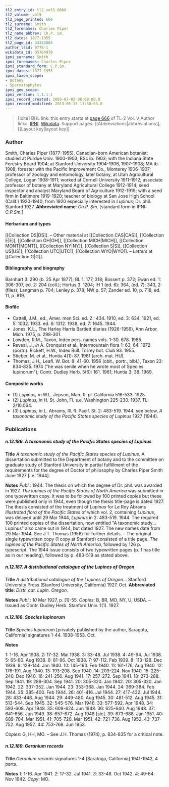 ```yaml
---
tl2_entry_id: tl2_vol5_0668
tl2_volume: vol5
tl2_page_printed: 666
tl2_surname: Smith
tl2_forenames: Charles Piper
tl2_name_abbrev: Ch.P. Sm.
tl2_dates: 1877-1955
tl2_page_id: 33333805
author_lsid: 9778-1
wikidata_id: Q5764970
ipni_surname: Smith
ipni_forenames: Charles Piper
ipni_standard_form: C.P.Sm.
ipni_dates: 1877-1955
ipni_taxon_scope: 
- Botany
- Spermatophytes
ipni_geo_scope: 
ipni_version: 1.1.1.1
ipni_record_created: 2003-07-02 00:00:00.0
ipni_record_modified: 2013-05-15 11:30:03.0
---
```


> [!cite] BHL link: this entry starts at [page 666](https://www.biodiversitylibrary.org/page/33333805) of TL-2 Vol. V
> Author links: [IPNI](https://www.ipni.org/a/9778-1), [Wikidata](https://www.wikidata.org/wiki/Q5764970). Support pages: [[Abbreviations|abbreviations]], [[Layout key|layout key]]

### Author

Smith, Charles Piper (1877-1955), Canadian-born American botanist; studied at Purdue Univ. 1900-1903; BSc ib. 1903; with the Indiana State Forestry Board 1904; at Stanford University 1904-1906, 1907-1908; MA ib. 1908; forester with the Pacific Improvement Co., Monterey 1906-1907; professor of zoology and entomology, later botany, at Utah Agricultural College, Logan 1908-1911; worked at Cornell University 1911-1912; associate professor of botany at Maryland Agricultural College 1912-1914; seed inspector and analyst Maryland Board of Agriculture 1912-1919; with a seed firm in Baltimore 1919-1920; teacher of biology at San Jose High School (Calif.) 1920-1940; from 1920 especially interested in *Lupinus*; Dr. phil. Stanford 1927. 
**Abbreviated name**: *Ch.P. Sm.* \[standard form in IPNI: *C.P.Sm.*\]

#### Herbarium and types

[[Collection DS|DS]]. – Other material at [[Collection CAS|CAS]], [[Collection E|E]], [[Collection GH|GH]], [[Collection MICH|MICH]], [[Collection MONT|MONT]], [[Collection NY|NY]], [[Collection S|S]], [[Collection US|US]], [[Collection UTC|UTC]], [[Collection WYO|WYO]]. – *Letters* at [[Collection G|G]].

#### Bibliography and biography

Barnhart 3: 290 (b. 25 Apr 1877); BL 1: 177, 318; Bossert p. 372; Ewan ed. 1: 306-307, ed. 2: 204 (coll.); Hortus 3: 1204; IH 1 (ed. 6): 364, (ed. 7): 343, 2: (files); Langman p. 704; Lenley p. 378; NW p. 57; Zander ed. 10, p. 718, ed. 11, p. 819.

#### Biofile

- Cattell, J.M., ed., Amer. men Sci. ed. 2 : 434. 1910, ed. 3: 634. 1921, ed. 5: 1032. 1933. ed. 6: 1312. 1938, ed. 7: 1645. 1944.
- Jones, K.L., The Harley Harris Bartlett diaries (1926-1959), Ann Arbor, Mich. 1975, p. 298-301.
- Lowden, R.M., Taxon, Index pers. names vols. 1-30. 678. 1985.
- Reveal, J., *in* A. Cronquist et al., Intermountain flora 1: 63, 64. 1972 (portr.). Rickett, H.W., Index Bull. Torrey bot. Club 93. 1955.
- Stieber, M. et al., Huntia 4(1): 87. 1981 (arch. mat. HU).
- Thomas, J.H., Leafl. W. Bot. 8: 41-60. 1956 (obit., portr., bibl.), Taxon 23: 834-835. 1974 ("he was senile when he wrote most of Species lupinorum"); Contr. Dudley Herb. 5(6): 161. 1961; Huntia 3: 38. 1969.

#### Composite works

- (1) *Lupinus, in* W.L. Jepson, Man. fl. pl. California 516-533. 1925.
- (2) *Lupinus, in* H. St. John, Fl. s.e. Washington 225-230. 1937, TL-2/10.064.
- (3) *Lupinus, in* L. Abrams, Ill. fl. Pacif. St. 2: 483-519. 1944, see below, *A taxonomic study of the Pacific States species of Lupinus* 1927 (1944).

### Publications

##### n.12.186. A taxonomic study of the Pacific States species of Lupinus

**Title**
*A taxonomic study of the Pacific States species of Lupinus*. A dissertation submitted to the Department of botany and to the committee on graduate study of Stanford University in partial fulfillment of the requirements for the degree of Doctor of philosophy by Charles Piper Smith June 1927 \[i.e. 1944\].

**Notes**
*Publ*.: 1944. The thesis on which the degree of Dr. phil. was awarded in 1927, *The lupines of the Pacific States of North America* was submitted in one typewritten copy. It was to be followed by 100 printed copies but these were published only in 1944, even though the thesis title-page is dated 1927. The thesis consisted of the treatment of *Lupinus* for Le Roy Abrams *Illustrated flora of the Pacific States* of which vol. 2, containing *Lupinus*, was delayed until 29 Mar 1944, *Lupinus* in 2: 483-519. 1944. The required 100 printed copies of the dissertation, now entitled "A taxonomic study... Lupinus" also came out in 1944, but dated 1927. The new names date from 29 Mar 1944. See J.T. Thomas (1956) for further details. – The original single typewritten copy (1 copy at Stanford) consisted of a title page. *The lupines of the Pacific States of North America*, followed by 126 p. typescript. The 1944 issue consists of two typewritten pages (p. 1 has title as in our heading), followed by p. 483-519 as stated above.

##### n.12.187. A distributional catalogue of the Lupines of Oregon

**Title**
*A distributional catalogue of the Lupines of Oregon*... Stanford University Press (Stanford University, California) 1927. Oct.
**Abbreviated title**: *Distr. cat. Lupin. Oregon*.

**Notes**
*Publ*.: *10* Mar 1927, p. \[1\]-55. *Copies*: B, BR, MO, NY, U, USDA. – Issued as Contr. Dudley Herb. Stanford Univ. 1(1). 1927.

##### n.12.188. Species lupinorum

**Title**
*Species lupinorum* \[privately published by the author, Saragota, California\] signatures 1-44. 1938-1953. Oct.

**Notes**

1: 1-16. Apr 1938.
2: 17-32. Mai 1938.
3: 33-48. Jul 1938.
4: 49-64. Jul 1938.
5: 65-80. Aug 1938.
6: 81-96. Oct 1938.
7: 97-112. Feb 1939.
8: 113-128. Dec 1939.
9: 129-144. Jan 1940.
10: 145-160. Feb 1940.
11: 161-176. Aug 1940.
12: 176-191. Aug 1940.
13: 193-208. Sep 1940.
14: 209-224. Nov 1940.
15: 225-240. Dec 1940.
16: 241-256. Aug 1941.
17: 257-272. Sep 1941.
18: 273-288. Sep 1941.
19: 289-304. Sep 1941.
20: 305-320. Jan 1942.
20: 305-320. Jan 1942.
22: 337-352. Jan 1944.
23: 353-368. Jan 1944.
24: 369-384. Feb 1944.
25: 385-400. Feb 1944.
26: 401-416. Jul 1944.
27: 417-432. Jul 1944.
28: 433-448. Aug 1944.
29: 449-480. Aug 1945.
30: 481-512. Aug 1945.
31: 513-544. Sep 1945.
32: 545-576. Mar 1946.
33: 577-592. Apr 1948.
34: 593-608. Apr 1948.
35: 609-624. Jun 1948.
36: 625-640. Aug 1948.
37: 641-656. Jun 1949.
38: 657-672. Aug 1948 \[sic\].
39: 673-688. Jan 1951.
40: 689-704. Mar 1951.
41: 705-720. Mar 1951.
42: 721-736. Aug 1952.
43: 737-752. Aug 1952.
44: 753-768. Jun 1953.

*Copies*: G, HH, MO. – See J.H. Thomas (1974), p. 834-835 for a critical note.

##### n.12.189. Geranium records

**Title**
*Geranium records* signatures 1-4 \[Saratoga, California\] 1941-1942, 4 parts.

**Notes**
*1*: 1-16. Apr 1941.
*2*: 17-32. Jul 1941.
*3*: 33-48. Oct 1942.
*4*: 49-64. Nov 1942.
*Copy*: MO.

